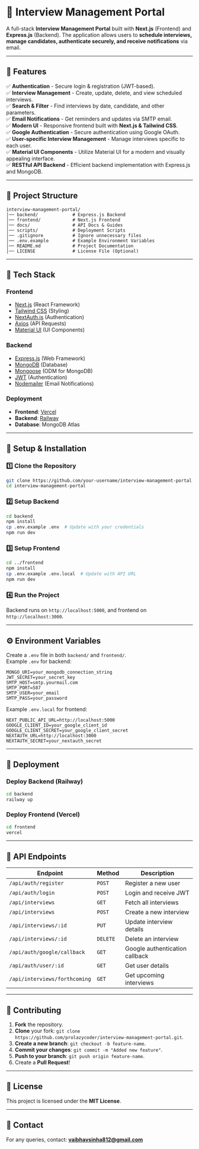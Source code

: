 # 🚀 Interview Management Portal

A full-stack **Interview Management Portal** built with **Next.js** (Frontend) and **Express.js** (Backend). The application allows users to **schedule interviews, manage candidates, authenticate securely, and receive notifications** via email.

---

## 🌟 Features

✅ **Authentication** - Secure login & registration (JWT-based).  
✅ **Interview Management** - Create, update, delete, and view scheduled interviews.  
✅ **Search & Filter** - Find interviews by date, candidate, and other parameters.  
✅ **Email Notifications** - Get reminders and updates via SMTP email.  
✅ **Modern UI** - Responsive frontend built with **Next.js & Tailwind CSS**.  
✅ **Google Authentication** - Secure authentication using Google OAuth.  
✅ **User-specific Interview Management** - Manage interviews specific to each user.  
✅ **Material UI Components** - Utilize Material UI for a modern and visually appealing interface.  
✅ **RESTful API Backend** - Efficient backend implementation with Express.js and MongoDB.

---

## 📂 Project Structure

```
interview-management-portal/
│── backend/             # Express.js Backend
│── frontend/            # Next.js Frontend
│── docs/                # API Docs & Guides
│── scripts/             # Deployment Scripts
│── .gitignore           # Ignore unnecessary files
│── .env.example         # Example Environment Variables
│── README.md            # Project Documentation
│── LICENSE              # License File (Optional)
```

---

## 🚀 Tech Stack

### **Frontend**

- [Next.js](https://nextjs.org/) (React Framework)
- [Tailwind CSS](https://tailwindcss.com/) (Styling)
- [NextAuth.js](https://next-auth.js.org/) (Authentication)
- [Axios](https://axios-http.com/) (API Requests)
- [Material UI](https://mui.com/) (UI Components)

### **Backend**

- [Express.js](https://expressjs.com/) (Web Framework)
- [MongoDB](https://www.mongodb.com/) (Database)
- [Mongoose](https://mongoosejs.com/) (ODM for MongoDB)
- [JWT](https://jwt.io/) (Authentication)
- [Nodemailer](https://nodemailer.com/) (Email Notifications)

### **Deployment**

- **Frontend**: [Vercel](https://vercel.com/)
- **Backend**: [Railway](https://railway.app/)
- **Database**: MongoDB Atlas

---

## 🔧 Setup & Installation

### **1️⃣ Clone the Repository**

```sh
git clone https://github.com/your-username/interview-management-portal.git
cd interview-management-portal
```

### **2️⃣ Setup Backend**

```sh
cd backend
npm install
cp .env.example .env  # Update with your credentials
npm run dev
```

### **3️⃣ Setup Frontend**

```sh
cd ../frontend
npm install
cp .env.example .env.local  # Update with API URL
npm run dev
```

### **4️⃣ Run the Project**

Backend runs on `http://localhost:5000`, and frontend on `http://localhost:3000`.

---

## ⚙️ Environment Variables

Create a `.env` file in both `backend/` and `frontend/`.  
Example `.env` for backend:

```env
MONGO_URI=your_mongodb_connection_string
JWT_SECRET=your_secret_key
SMTP_HOST=smtp.yourmail.com
SMTP_PORT=587
SMTP_USER=your_email
SMTP_PASS=your_password
```

Example `.env.local` for frontend:

```env
NEXT_PUBLIC_API_URL=http://localhost:5000
GOOGLE_CLIENT_ID=your_google_client_id
GOOGLE_CLIENT_SECRET=your_google_client_secret
NEXTAUTH_URL=http://localhost:3000
NEXTAUTH_SECRET=your_nextauth_secret
```

---

## 🚀 Deployment

### **Deploy Backend (Railway)**

```sh
cd backend
railway up
```

### **Deploy Frontend (Vercel)**

```sh
cd frontend
vercel
```

---

## 📜 API Endpoints

| Endpoint                      | Method   | Description                    |
| ----------------------------- | -------- | ------------------------------ |
| `/api/auth/register`          | `POST`   | Register a new user            |
| `/api/auth/login`             | `POST`   | Login and receive JWT          |
| `/api/interviews`             | `GET`    | Fetch all interviews           |
| `/api/interviews`             | `POST`   | Create a new interview         |
| `/api/interviews/:id`         | `PUT`    | Update interview details       |
| `/api/interviews/:id`         | `DELETE` | Delete an interview            |
| `/api/auth/google/callback`   | `GET`    | Google authentication callback |
| `/api/auth/user/:id`          | `GET`    | Get user details               |
| `/api/interviews/forthcoming` | `GET`    | Get upcoming interviews        |

---

## 🤝 Contributing

1. **Fork** the repository.
2. **Clone** your fork: `git clone https://github.com/prolazycoder/interview-management-portal.git`.
3. **Create a new branch**: `git checkout -b feature-name`.
4. **Commit your changes**: `git commit -m "Added new feature"`.
5. **Push to your branch**: `git push origin feature-name`.
6. Create a **Pull Request**!

---

## 📄 License

This project is licensed under the **MIT License**.

---

## 📧 Contact

For any queries, contact: **vaibhavsinha812@gmail.com**
